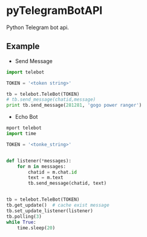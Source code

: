 # pyTelegramBotAPI
Python Telegram bot api.

## Example

* Send Message

```python
import telebot

TOKEN = '<token string>'

tb = telebot.TeleBot(TOKEN)
# tb.send_message(chatid,message)
print tb.send_message(281281, 'gogo power ranger')
```

* Echo Bot

```python
mport telebot
import time

TOKEN = '<tonke_string>'


def listener(*messages):
    for m in messages:
        chatid = m.chat.id
        text = m.text
        tb.send_message(chatid, text)


tb = telebot.TeleBot(TOKEN)
tb.get_update()  # cache exist message
tb.set_update_listener(listener)
tb.polling(3)
while True:
    time.sleep(20)
```

